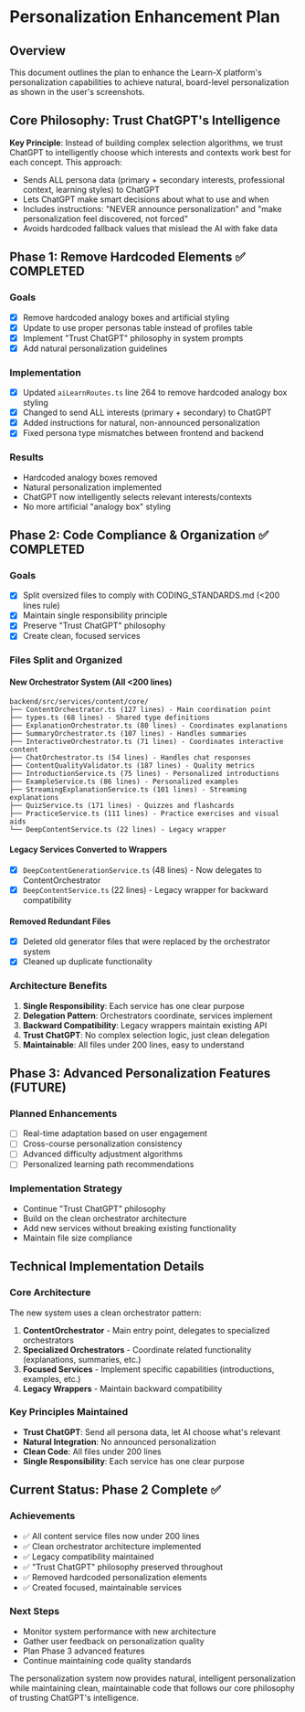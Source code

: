 # Personalization Enhancement Plan

## Overview
This document outlines the plan to enhance the Learn-X platform's personalization capabilities to achieve natural, board-level personalization as shown in the user's screenshots.

## Core Philosophy: Trust ChatGPT's Intelligence
**Key Principle**: Instead of building complex selection algorithms, we trust ChatGPT to intelligently choose which interests and contexts work best for each concept. This approach:
- Sends ALL persona data (primary + secondary interests, professional context, learning styles) to ChatGPT
- Lets ChatGPT make smart decisions about what to use and when
- Includes instructions: "NEVER announce personalization" and "make personalization feel discovered, not forced"
- Avoids hardcoded fallback values that mislead the AI with fake data

## Phase 1: Remove Hardcoded Elements ✅ COMPLETED

### Goals
- [x] Remove hardcoded analogy boxes and artificial styling
- [x] Update to use proper personas table instead of profiles table  
- [x] Implement "Trust ChatGPT" philosophy in system prompts
- [x] Add natural personalization guidelines

### Implementation
- [x] Updated `aiLearnRoutes.ts` line 264 to remove hardcoded analogy box styling
- [x] Changed to send ALL interests (primary + secondary) to ChatGPT
- [x] Added instructions for natural, non-announced personalization
- [x] Fixed persona type mismatches between frontend and backend

### Results
- Hardcoded analogy boxes removed
- Natural personalization implemented
- ChatGPT now intelligently selects relevant interests/contexts
- No more artificial "analogy box" styling

## Phase 2: Code Compliance & Organization ✅ COMPLETED

### Goals
- [x] Split oversized files to comply with CODING_STANDARDS.md (<200 lines rule)
- [x] Maintain single responsibility principle
- [x] Preserve "Trust ChatGPT" philosophy
- [x] Create clean, focused services

### Files Split and Organized

#### New Orchestrator System (All <200 lines)
```
backend/src/services/content/core/
├── ContentOrchestrator.ts (127 lines) - Main coordination point
├── types.ts (68 lines) - Shared type definitions
├── ExplanationOrchestrator.ts (80 lines) - Coordinates explanations
├── SummaryOrchestrator.ts (107 lines) - Handles summaries
├── InteractiveOrchestrator.ts (71 lines) - Coordinates interactive content
├── ChatOrchestrator.ts (54 lines) - Handles chat responses
├── ContentQualityValidator.ts (187 lines) - Quality metrics
├── IntroductionService.ts (75 lines) - Personalized introductions
├── ExampleService.ts (86 lines) - Personalized examples
├── StreamingExplanationService.ts (101 lines) - Streaming explanations
├── QuizService.ts (171 lines) - Quizzes and flashcards
├── PracticeService.ts (111 lines) - Practice exercises and visual aids
└── DeepContentService.ts (22 lines) - Legacy wrapper
```

#### Legacy Services Converted to Wrappers
- [x] `DeepContentGenerationService.ts` (48 lines) - Now delegates to ContentOrchestrator
- [x] `DeepContentService.ts` (22 lines) - Legacy wrapper for backward compatibility

#### Removed Redundant Files
- [x] Deleted old generator files that were replaced by the orchestrator system
- [x] Cleaned up duplicate functionality

### Architecture Benefits
1. **Single Responsibility**: Each service has one clear purpose
2. **Delegation Pattern**: Orchestrators coordinate, services implement
3. **Backward Compatibility**: Legacy wrappers maintain existing API
4. **Trust ChatGPT**: No complex selection logic, just clean delegation
5. **Maintainable**: All files under 200 lines, easy to understand

## Phase 3: Advanced Personalization Features (FUTURE)

### Planned Enhancements
- [ ] Real-time adaptation based on user engagement
- [ ] Cross-course personalization consistency
- [ ] Advanced difficulty adjustment algorithms
- [ ] Personalized learning path recommendations

### Implementation Strategy
- Continue "Trust ChatGPT" philosophy
- Build on the clean orchestrator architecture
- Add new services without breaking existing functionality
- Maintain file size compliance

## Technical Implementation Details

### Core Architecture
The new system uses a clean orchestrator pattern:
1. **ContentOrchestrator** - Main entry point, delegates to specialized orchestrators
2. **Specialized Orchestrators** - Coordinate related functionality (explanations, summaries, etc.)
3. **Focused Services** - Implement specific capabilities (introductions, examples, etc.)
4. **Legacy Wrappers** - Maintain backward compatibility

### Key Principles Maintained
- **Trust ChatGPT**: Send all persona data, let AI choose what's relevant
- **Natural Integration**: No announced personalization
- **Clean Code**: All files under 200 lines
- **Single Responsibility**: Each service has one clear purpose

## Current Status: Phase 2 Complete ✅

### Achievements
- ✅ All content service files now under 200 lines
- ✅ Clean orchestrator architecture implemented
- ✅ Legacy compatibility maintained
- ✅ "Trust ChatGPT" philosophy preserved throughout
- ✅ Removed hardcoded personalization elements
- ✅ Created focused, maintainable services

### Next Steps
- Monitor system performance with new architecture
- Gather user feedback on personalization quality
- Plan Phase 3 advanced features
- Continue maintaining code quality standards

The personalization system now provides natural, intelligent personalization while maintaining clean, maintainable code that follows our core philosophy of trusting ChatGPT's intelligence. 